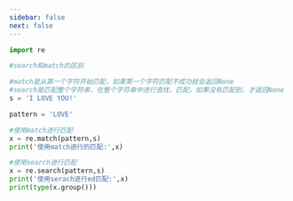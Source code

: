 ```yaml
---
sidebar: false
next: false
---
```

<BlogInfo/>






```python
import re

#search和match的区别

#match是从第一个字符开始匹配，如果第一个字符匹配不成功就会返回None
#search是匹配整个字符串，在整个字符串中进行查找，匹配，如果没有匹配到，才返回None
s = 'I LOVE YOU!'

pattern = 'LOVE'

#使用match进行匹配
x = re.match(pattern,s)
print('使用match进行的匹配:',x)

#使用search进行匹配
x = re.search(pattern,s)
print('使用serach进行ed匹配:',x)
print(type(x.group()))

```






<ActionBox />
        
<style>#top-box {margin-top:0.5rem!important;}</style>